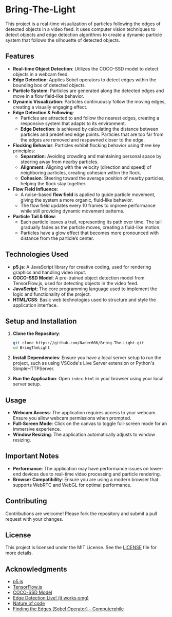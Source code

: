 # Bring-The-Light

This project is a real-time visualization of particles following the edges of detected objects in a video feed. It uses computer vision techniques to detect objects and edge detection algorithms to create a dynamic particle system that follows the silhouette of detected objects.

## Features

- **Real-time Object Detection**: Utilizes the COCO-SSD model to detect objects in a webcam feed.
- **Edge Detection**: Applies Sobel operators to detect edges within the bounding box of detected objects.
- **Particle System**: Particles are generated along the detected edges and move in a flow field-like behavior.
- **Dynamic Visualization**: Particles continuously follow the moving edges, creating a visually engaging effect.
- **Edge Detection & Following**: 
    - Particles are attracted to and follow the nearest edges, creating a responsive system that adapts to its environment.
    - **Edge Detection**: is achieved by calculating the distance between particles and predefined edge points. Particles that are too far from the edges are removed and respawned closer to the edge.
- **Flocking Behavior**: Particles exhibit flocking behavior using three key principles: 
    - **Separation**: Avoiding crowding and maintaining personal space by steering away from nearby particles. 
    - **Alignment**: Aligning with the velocity (direction and speed) of neighboring particles, creating cohesion within the flock. 
    - **Cohesion**: Steering toward the average position of nearby particles, helping the flock stay together.
- **Flow Field Influence**: 
    - A noise-based **flow field** is applied to guide particle movement, giving the system a more organic, fluid-like behavior. 
    - The flow field updates every 10 frames to improve performance while still providing dynamic movement patterns.
- **Particle Tail & Glow**: 
    - Each particle leaves a trail, representing its path over time. The tail gradually fades as the particle moves, creating a fluid-like motion. 
    - Particles have a glow effect that becomes more pronounced with distance from the particle’s center.

## Technologies Used

- **p5.js**: A JavaScript library for creative coding, used for rendering graphics and handling video input.
- **COCO-SSD Model**: A pre-trained object detection model from TensorFlow.js, used for detecting objects in the video feed.
- **JavaScript**: The core programming language used to implement the logic and functionality of the project.
- **HTML/CSS**: Basic web technologies used to structure and style the application interface.

## Setup and Installation

1. **Clone the Repository**: 
   ```bash
   git clone https://github.com/Nader606/Bring-The-Light.git
   cd BringTheLight
   ```

2. **Install Dependencies**: 
   Ensure you have a local server setup to run the project, such as using VSCode's Live Server extension or Python's SimpleHTTPServer.

3. **Run the Application**: 
   Open `index.html` in your browser using your local server setup.

## Usage

- **Webcam Access**: The application requires access to your webcam. Ensure you allow webcam permissions when prompted.
- **Full-Screen Mode**: Click on the canvas to toggle full-screen mode for an immersive experience.
- **Window Resizing**: The application automatically adjusts to window resizing.

## Important Notes

- **Performance**: The application may have performance issues on lower-end devices due to real-time video processing and particle rendering.
- **Browser Compatibility**: Ensure you are using a modern browser that supports WebRTC and WebGL for optimal performance.

## Contributing

Contributions are welcome! Please fork the repository and submit a pull request with your changes.

## License

This project is licensed under the MIT License. See the [LICENSE](LICENSE) file for more details.

## Acknowledgments

- [p5.js](https://p5js.org/)
- [TensorFlow.js](https://www.tensorflow.org/js)
- [COCO-SSD Model](https://github.com/tensorflow/tfjs-models/tree/master/coco-ssd)
- [Edge Detection Live! (it works omg)](https://editor.p5js.org/maalvikabhat2027/sketches/RgdVO9_yI)
- [Nature of code](https://natureofcode.com/)
- [Finding the Edges (Sobel Operator) - Computerphile](https://www.youtube.com/watch?v=uihBwtPIBxM)
